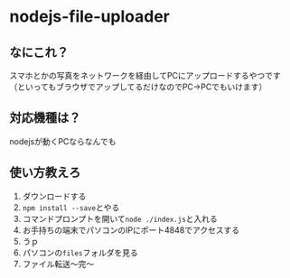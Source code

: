 # nodejs-file-uploader

## なにこれ？
スマホとかの写真をネットワークを経由してPCにアップロードするやつです
（といってもブラウザでアップしてるだけなのでPC->PCでもいけます）

## 対応機種は？
nodejsが動くPCならなんでも

## 使い方教えろ
1. ダウンロードする
2. `npm install --save`とやる
3. コマンドプロンプトを開いて`node ./index.js`と入れる
4. お手持ちの端末でパソコンのIPにポート4848でアクセスする
5. うｐ
6. パソコンの`files`フォルダを見る
7. ファイル転送～完～
